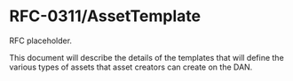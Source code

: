 # RFC-0311/AssetTemplate

RFC placeholder.

This document will describe the details of the templates that will define the various types of assets that asset creators can create on the DAN.